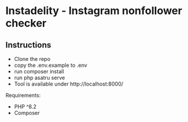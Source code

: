 # Instadelity - Instagram nonfollower checker

## Instructions
- Clone the repo
- copy the .env.example to .env
- run composer install
- run php asatru serve
- Tool is available under http://localhost:8000/

Requirements:
- PHP ^8.2
- Composer